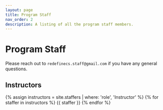 ```yaml
---
layout: page
title: Program Staff
nav_order: 2
description: A listing of all the program staff members.
---
```


# Program Staff

Please reach out to `redefinecs.staff@gmail.com` if you have any general questions.

## Instructors

{% assign instructors = site.staffers | where: 'role', 'Instructor' %}
{% for staffer in instructors %}
{{ staffer }}
{% endfor %}

<!-- ## Teaching Assistants

{% assign assistant = site.staffers | where: 'role', 'Teaching Assistant' %}
{% for staffer in assistant %}
{{ staffer }}
{% endfor %}

## Mentors

{% assign mentors = site.staffers | where: 'role', 'Mentor' %}
{% for staffer in mentors %}
{{ staffer }}
{% endfor %} -->
